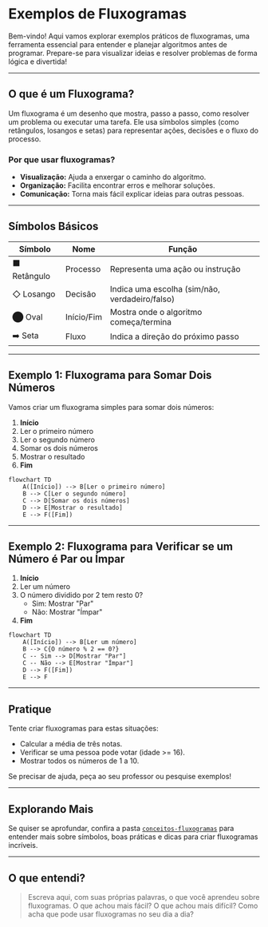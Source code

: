 # Exemplos de Fluxogramas

Bem-vindo! Aqui vamos explorar exemplos práticos de fluxogramas, uma ferramenta essencial para entender e planejar algoritmos antes de programar. Prepare-se para visualizar ideias e resolver problemas de forma lógica e divertida!

---

## O que é um Fluxograma?

Um fluxograma é um desenho que mostra, passo a passo, como resolver um problema ou executar uma tarefa. Ele usa símbolos simples (como retângulos, losangos e setas) para representar ações, decisões e o fluxo do processo.

### Por que usar fluxogramas?

- **Visualização:** Ajuda a enxergar o caminho do algoritmo.
- **Organização:** Facilita encontrar erros e melhorar soluções.
- **Comunicação:** Torna mais fácil explicar ideias para outras pessoas.

---

## Símbolos Básicos

| Símbolo      | Nome         | Função                                 |
|--------------|--------------|----------------------------------------|
| ⬛ Retângulo | Processo     | Representa uma ação ou instrução       |
| ◇ Losango   | Decisão      | Indica uma escolha (sim/não, verdadeiro/falso) |
| ⬤ Oval      | Início/Fim   | Mostra onde o algoritmo começa/termina |
| ➡️ Seta     | Fluxo        | Indica a direção do próximo passo      |

---

## Exemplo 1: Fluxograma para Somar Dois Números

Vamos criar um fluxograma simples para somar dois números:

1. **Início**
2. Ler o primeiro número
3. Ler o segundo número
4. Somar os dois números
5. Mostrar o resultado
6. **Fim**

```mermaid
flowchart TD
    A([Início]) --> B[Ler o primeiro número]
    B --> C[Ler o segundo número]
    C --> D[Somar os dois números]
    D --> E[Mostrar o resultado]
    E --> F([Fim])
```

---

## Exemplo 2: Fluxograma para Verificar se um Número é Par ou Ímpar

1. **Início**
2. Ler um número
3. O número dividido por 2 tem resto 0?
   - Sim: Mostrar "Par"
   - Não: Mostrar "Ímpar"
4. **Fim**

```mermaid
flowchart TD
    A([Início]) --> B[Ler um número]
    B --> C{O número % 2 == 0?}
    C -- Sim --> D[Mostrar "Par"]
    C -- Não --> E[Mostrar "Ímpar"]
    D --> F([Fim])
    E --> F
```

---

## Pratique

Tente criar fluxogramas para estas situações:

- Calcular a média de três notas.
- Verificar se uma pessoa pode votar (idade >= 16).
- Mostrar todos os números de 1 a 10.

Se precisar de ajuda, peça ao seu professor ou pesquise exemplos!

---

## Explorando Mais

Se quiser se aprofundar, confira a pasta [`conceitos-fluxogramas`](../conceitos-fluxogramas/README.md) para entender mais sobre símbolos, boas práticas e dicas para criar fluxogramas incríveis.

---

## O que entendi?

> Escreva aqui, com suas próprias palavras, o que você aprendeu sobre fluxogramas. O que achou mais fácil? O que achou mais difícil? Como acha que pode usar fluxogramas no seu dia a dia?
